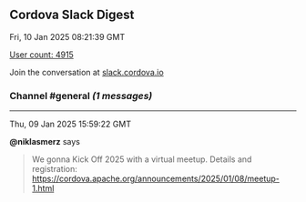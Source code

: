 ## Cordova Slack Digest
Fri, 10 Jan 2025 08:21:39 GMT

[User count: 4915](https://cordova.slack.com/)


Join the conversation at [slack.cordova.io](http://slack.cordova.io/)

### __Channel #general__ _(1 messages)_
---

Thu, 09 Jan 2025 15:59:22 GMT

__@niklasmerz__ says 
> We gonna Kick Off 2025 with a virtual meetup. Details and registration: <https://cordova.apache.org/announcements/2025/01/08/meetup-1.html>
> 
